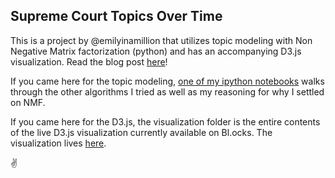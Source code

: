 ## Supreme Court Topics Over Time

This is a project by @emilyinamillion that utilizes topic modeling with Non Negative Matrix factorization (python) and has an accompanying D3.js visualization. Read the blog post [here](http://www.emilyinamillion.me/blog/2016/7/13/visualizing-supreme-court-topics-over-time)!

If you came here for the topic modeling, [one of my ipython notebooks](https://github.com/emilyinamillion/supreme-court-topics-overtime/blob/master/pipeline/Step4_pipeline_Model-testing.ipynb) walks through the other algorithms I tried as well as my reasoning for why I settled on NMF.

If you came here for the D3.js, the visualization folder is the entire contents of the live D3.js visualization currently available on Bl.ocks. The visualization lives [here](https://emilyinamillion.me/supreme-court-topics-visualization/index.html).

:v:
